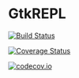 # GtkREPL

[![Build Status](https://travis-ci.org/jonathanBieler/GtkREPL.jl.svg?branch=master)](https://travis-ci.org/jonathanBieler/GtkREPL.jl)

[![Coverage Status](https://coveralls.io/repos/jonathanBieler/GtkREPL.jl/badge.svg?branch=master&service=github)](https://coveralls.io/github/jonathanBieler/GtkREPL.jl?branch=master)

[![codecov.io](http://codecov.io/github/jonathanBieler/GtkREPL.jl/coverage.svg?branch=master)](http://codecov.io/github/jonathanBieler/GtkREPL.jl?branch=master)
